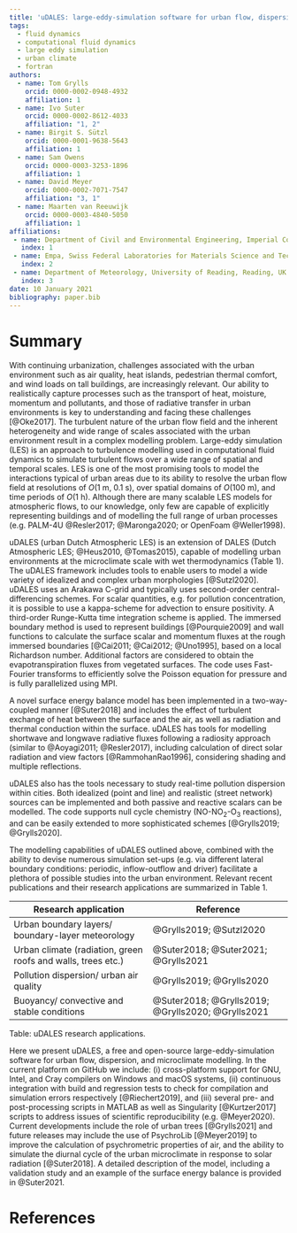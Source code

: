 ```yaml
---
title: 'uDALES: large-eddy-simulation software for urban flow, dispersion, and microclimate modelling'
tags:
  - fluid dynamics
  - computational fluid dynamics
  - large eddy simulation
  - urban climate
  - fortran
authors:
  - name: Tom Grylls
    orcid: 0000-0002-0948-4932
    affiliation: 1
  - name: Ivo Suter
    orcid: 0000-0002-8612-4033
    affiliation: "1, 2"
  - name: Birgit S. Sützl
    orcid: 0000-0001-9638-5643
    affiliation: 1
  - name: Sam Owens
    orcid: 0000-0003-3253-1896
    affiliation: 1
  - name: David Meyer
    orcid: 0000-0002-7071-7547
    affiliation: "3, 1"
  - name: Maarten van Reeuwijk
    orcid: 0000-0003-4840-5050
    affiliation: 1
affiliations:
 - name: Department of Civil and Environmental Engineering, Imperial College London, London, UK
   index: 1
 - name: Empa, Swiss Federal Laboratories for Materials Science and Technology, Dübendorf, Switzerland
   index: 2
 - name: Department of Meteorology, University of Reading, Reading, UK
   index: 3
date: 10 January 2021
bibliography: paper.bib
---
```



# Summary

With continuing urbanization, challenges associated with the urban environment such as air quality, heat islands, pedestrian thermal comfort, and wind loads on tall buildings, are increasingly relevant. Our ability to realistically capture processes such as the transport of heat, moisture, momentum and pollutants, and those of radiative transfer in urban environments is key to understanding and facing these challenges [@Oke2017]. The turbulent nature of the urban flow field and the inherent heterogeneity and wide range of scales associated with the urban environment result in a complex modelling problem. Large-eddy simulation (LES) is an approach to turbulence modelling used in computational fluid dynamics to simulate turbulent flows over a wide range of spatial and temporal scales. LES is one of the most promising tools to model the interactions typical of urban areas due to its ability to resolve the urban flow field at resolutions of $O$(1 m, 0.1 s), over spatial domains of $O$(100 m), and time periods of $O$(1 h). Although there are many scalable LES models for atmospheric flows, to our knowledge, only few are capable of explicitly representing buildings and of modelling the full range of urban processes (e.g. PALM-4U @Resler2017; @Maronga2020; or OpenFoam @Weller1998).

uDALES (urban Dutch Atmospheric LES) is an extension of DALES (Dutch Atmospheric LES; @Heus2010, @Tomas2015), capable of modelling urban environments at the microclimate scale with wet thermodynamics (Table 1). The uDALES framework includes tools to enable users to model a wide variety of idealized and complex urban morphologies [@Sutzl2020]. uDALES uses an Arakawa C-grid and typically uses second-order central-differencing schemes. For scalar quantities, e.g. for pollution concentration, it is possible to use a kappa-scheme for advection to ensure positivity. A third-order Runge-Kutta time integration scheme is applied. The immersed boundary method is used to represent buildings [@Pourquie2009] and wall functions to calculate the surface scalar and momentum fluxes at the rough immersed boundaries [@Cai2011; @Cai2012; @Uno1995], based on a local Richardson number. Additional factors are considered to obtain the evapotranspiration fluxes from vegetated surfaces. The code uses Fast-Fourier transforms to efficiently solve the Poisson equation for pressure and is fully parallelized using MPI.

A novel surface energy balance model has been implemented in a two-way-coupled manner [@Suter2018] and includes the effect of turbulent exchange of heat between the surface and the air, as well as radiation and thermal conduction within the surface. uDALES has tools for modelling shortwave and longwave radiative fluxes following a radiosity approach (similar to @Aoyagi2011; @Resler2017), including calculation of direct solar radiation and view factors [@RammohanRao1996], considering shading and multiple reflections. 

uDALES also has the tools necessary to study real-time pollution dispersion within cities. Both idealized (point and line) and realistic (street network) sources can be implemented and both passive and reactive scalars can be modelled. The code supports null cycle chemistry (NO-NO$_2$-O$_3$ reactions), and can be easily extended to more sophisticated schemes [@Grylls2019; @Grylls2020].

The modelling capabilities of uDALES outlined above, combined with the ability to devise numerous simulation set-ups (e.g. via different lateral boundary conditions: periodic, inflow-outflow and driver) facilitate a plethora of possible studies into the urban environment. Relevant recent publications and their research applications are summarized in Table 1. 

| Research application                                         | Reference                                         |
| ------------------------------------------------------------ | ------------------------------------------------- |
| Urban boundary layers/ boundary-layer meteorology            | @Grylls2019; @Sutzl2020                           |
| Urban climate (radiation, green roofs and walls, trees etc.) | @Suter2018; @Suter2021; @Grylls2021               |
| Pollution dispersion/ urban air quality                      | @Grylls2019;  @Grylls2020                         |
| Buoyancy/ convective and stable conditions                   | @Suter2018; @Grylls2019; @Grylls2020; @Grylls2021 |

Table: uDALES research applications.

Here we present uDALES, a free and open-source large-eddy-simulation software for urban flow, dispersion, and microclimate modelling. In the current platform on GitHub we include: (i) cross-platform support for GNU, Intel, and Cray compilers on Windows and macOS systems, (ii) continuous integration with build and regression tests to check for compilation and simulation errors respectively [@Riechert2019], and (iii) several pre- and post-processing scripts in MATLAB as well as Singularity [@Kurtzer2017] scripts to address issues of scientific reproducibility (e.g. @Meyer2020). Current developments include the role of urban trees [@Grylls2021] and future releases may include the use of PsychroLib [@Meyer2019] to improve the calculation of psychrometric properties of air, and the ability to simulate the diurnal cycle of the urban microclimate in response to solar radiation [@Suter2018]. A detailed description of the model, including a validation study and an example of the surface energy balance is provided in @Suter2021.

# References
